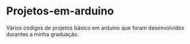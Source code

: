 # Projetos-em-arduino
Vários códigos de projetos básico em arduino que foram desenvolvidos durantes a minha graduação.
